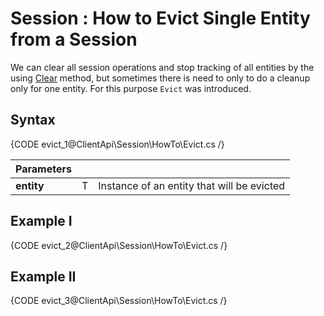 # Session : How to Evict Single Entity from a Session

We can clear all session operations and stop tracking of all entities by the using [Clear](../../../client-api/session/how-to/clear-a-session) method, but sometimes there is need to only to do a cleanup only for one entity. For this purpose `Evict` was introduced.

## Syntax

{CODE evict_1@ClientApi\Session\HowTo\Evict.cs /}

| Parameters | | |
| ------------- | ------------- | ----- |
| **entity** | T | Instance of an entity that will be evicted |

## Example I

{CODE evict_2@ClientApi\Session\HowTo\Evict.cs /}

## Example II

{CODE evict_3@ClientApi\Session\HowTo\Evict.cs /}
